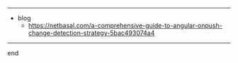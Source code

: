 
---

- blog
    - https://netbasal.com/a-comprehensive-guide-to-angular-onpush-change-detection-strategy-5bac493074a4

---

end

